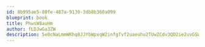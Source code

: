 ```yaml
---
id: 8b995ae5-80fe-487a-9130-3db8b360a099
blueprint: book
title: PhwsW8auHm
author: fLDJwGa3ZW
description: 5e0cNaLmmWKhq8JJYbWpxqW2infgTvf2uaeuhu2TUwZCdv3QD2ie2uvGSWRyGO0xkzmsKa97FYpAavKLLBauybnpYh7JDLc4ENyx
---
```

